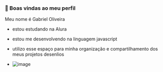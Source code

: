 ### 👋 Boas vindas ao meu perfil

Meu nome é Gabriel Oliveira

- estou estudando na Alura
- estou me desenvolvendo na linguagem javascript
- utilizo esse espaço para minha organização e compartilhamento dos meus projetos desenlios

- ![image](https://github.com/OGabriel7/OGabriel7/assets/173517321/641c6255-e3e7-47a1-87ef-5cf9ebdc22f1)
